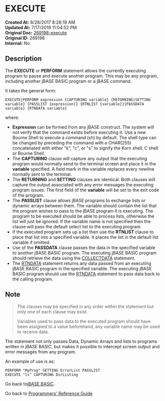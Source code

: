 # EXECUTE

**Created At:** 8/28/2017 8:28:19 AM  
**Updated At:** 7/17/2019 11:04:52 PM  
**Original Doc:** [269198-execute](https://docs.jbase.com/36868-jbase-basic/269198-execute)  
**Original ID:** 269198  
**Internal:** No  

## Description

The **EXECUTE** or **PERFORM** statement allows the currently executing program to pause and execute another program. This may be any program, including another jBASE BASIC program or a jBASE command.

It takes the general form:

```
EXECUTE|PERFORM expression {CAPTURING variable} {RETURNING|SETTING variable} {PASSLIST {expression}} {RTNLIST {variable}}{PASSDATA variable} {RTNDATA variable}
```

where:

- **Expression** can be formed from any jBASE construct. The system will not verify that the command exists before executing it. Use a new Bourne Shell to execute a command (sh) by default. The shell type can be changed by preceding the command with a CHAR(255) concatenated with either "k", "c", or "s" to signify the Korn shell, C shell or Bourne Shell.
- The **CAPTURING** clause will capture any output that the executing program would normally send to the terminal screen and place it in the **variable** specified. A field mark in the variable replaces every newline normally sent to the terminal.
- The **RETURNING** and **SETTING** clauses are identical. Both clauses will capture the output associated with any error messages the executing program issues. The first field of the **variable** will be set to the exit code of the program.
- The **PASSLIST** clause allows jBASE programs to exchange lists or dynamic arrays between them. The variable should contain the list that the program wishes to pass to the jBASE program it is executing. The program to be executed should be able to process lists, otherwise the list will just be ignored. If the variable name is not specified then the clause will pass the default select list to the executing program.
- If the executed program sets up a list then use the **RTNLIST** clause to place that list into a specified variable. It places the list in the default list variable if omitted.
- Use of the **PASSDATA** clause passes the data in the specified variable to another jBASE BASIC program. The executing jBASE BASIC program should retrieve the data using the [COLLECTDATA](./../collectdata) statement.
- The [RTNDATA](./../rtndata) statement returns any data passed from an executing jBASE BASIC program in the specified variable. The executing jBASE BASIC program should use the [RTNDATA](./../rtndata) statement to pass data back to the calling program.

## Note

> The clauses may be specified in any order within the statement but only one of each clause may exist.
>
> Variables used to pass data to the executed program should have been assigned to a value beforehand, any variable name may be used to receive data.

The statement not only passes Data, Dynamic Arrays and lists to programs written in jBASE BASIC, but makes it possible to intercept screen output and error messages from any program.

An example of use is as:

```
PERFORM "MyProg" SETTING ErrorList PASSLIST
EXECUTE "ls" CAPTURING DirListing
```

Go back to[jBASE BASIC](./../jbase-basic-programmers-reference-guide).

Go back to [Programmers' Reference Guide](./../../reference-guides/jbc/README.md)

  
<PageFooter />
